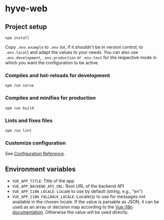 # hyve-web

## Project setup
```
npm install
```

Copy `.env.example` to `.env` (or, if it shouldn't be in version control, to `.env.local`) and adapt the values to your needs. You can also use `.env.development`, `.env.production` or `.env.test` for the respective mode in which you want the configuration to be active.

### Compiles and hot-reloads for development
```
npm run serve
```

### Compiles and minifies for production
```
npm run build
```

### Lints and fixes files
```
npm run lint
```

### Customize configuration
See [Configuration Reference](https://cli.vuejs.org/config/).

## Environment variables

- `VUE_APP_TITLE`: Title of the app
- `VUE_APP_BACKEND_API_URL`: Root URL of the backend API
- `VUE_APP_I18N_LOCALE`: Locale to use by default (string, e.g., "en")
- `VUE_APP_I18N_FALLBACK_LOCALE`: Locale(s) to use for messages not available in the chosen locale. If the value is parsable as JSON, it can be used as an array or decision map according to the [Vue i18n documentation](https://kazupon.github.io/vue-i18n/guide/fallback.htm). Otherwise the value will be used directly.
